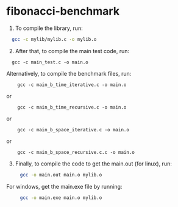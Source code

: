 # fibonacci-benchmark

1. To compile the library, run:
  ```sh
    gcc -c mylib/mylib.c -o mylib.o
  ```
 
 
 
2. After that, to compile the main test code, run:
  ```
    gcc -c main_test.c -o main.o
  ```
  
   Alternatively, to compile the benchmark files, run:
   
  ```
      gcc -c main_b_time_iterative.c -o main.o
  ```   
   or
   
  ```
      gcc -c main_b_time_recursive.c -o main.o
  ```
   or
   
  ```
      gcc -c main_b_space_iterative.c -o main.o
  ```
   or
   
  ```
      gcc -c main_b_space_recursive.c.c -o main.o
  ```



3. Finally, to compile the code to get the main.out (for linux), run:
  ```sh
       gcc -o main.out main.o mylib.o
  ```

   For windows, get the main.exe file by running:
  ```sh
       gcc -o main.exe main.o mylib.o
  ```
